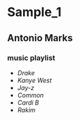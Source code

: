 # Sample_1
## Antonio Marks
### music playlist 
- *Drake*
- *Kanye West*
- *Jay-z*
- *Common*  
- *Cardi B*
- *Rakim*